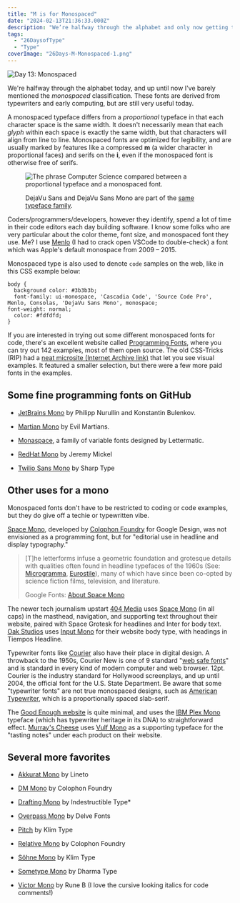 ```yaml
---
title: "M is for Monospaced"
date: "2024-02-13T21:36:33.000Z"
description: "We’re halfway through the alphabet and only now getting to coding fonts."
tags: 
  - "26DaysofType"
  - "Type"
coverImage: "26Days-M-Monospaced-1.png"
---
```


![Day 13: Monospaced](images/26Days-M-Monospaced-1-1024x576.png)

We're halfway through the alphabet today, and up until now I've barely mentioned the _monospaced_ classification. These fonts are derived from typewriters and early computing, but are still very useful today.

A monospaced typeface differs from a _proportional_ typeface in that each character space is the same width. It doesn't necessarily mean that each _glyph_ within each space is exactly the same width, but that characters will align from line to line. Monospaced fonts are optimized for legibility, and are usually marked by features like a compressed **m** (a wider character in proportional faces) and serifs on the **i**, even if the monospaced font is otherwise free of serifs.

<figure>

![The phrase Computer Science compared between a proportional typeface and a monospaced font.](images/26Days-M-Monospaced-vs-Proportional-1-1024x576.png)

<figcaption>

DejaVu Sans and DejaVu Sans Mono are part of the [same typeface family](https://dejavu-fonts.github.io/).

</figcaption>

</figure>

Coders/programmers/developers, however they identify, spend a lot of time in their code editors each day building software. I know some folks who are very particular about the color theme, font size, and monospaced font they use. Me? I use [Menlo](https://en.wikipedia.org/wiki/Menlo_(typeface)) (I had to crack open VSCode to double-check) a font which was Apple's default monospace from 2009 – 2015.

Monospaced type is also used to denote `code` samples on the web, like in this CSS example below:

```
body {
  background color: #3b3b3b;
  font-family: ui-monospace, 'Cascadia Code', 'Source Code Pro', Menlo, Consolas, 'DejaVu Sans Mono', monospace;
font-weight: normal;
  color: #fdfdfd;
}
```

If you are interested in trying out some different monospaced fonts for code, there's an excellent website called [Programming Fonts](https://www.programmingfonts.org/), where you can try out 142 examples, most of them open source. The old CSS-Tricks (RIP) had a [neat microsite (Internet Archive link)](https://web.archive.org/web/20210613024224/https://coding-fonts.css-tricks.com/) that let you see visual examples. It featured a smaller selection, but there were a few more paid fonts in the examples.

## Some fine programming fonts on GitHub

- [JetBrains Mono](https://github.com/JetBrains/JetBrainsMono/) by Philipp Nurullin and Konstantin Bulenkov.

- [Martian Mono](https://github.com/evilmartians/mono) by Evil Martians.

- [Monaspace](https://github.com/githubnext/monaspace), a family of variable fonts designed by Lettermatic.

- [RedHat Mono](https://github.com/RedHatOfficial/RedHatFont) by Jeremy Mickel

- [Twilio Sans Mono](https://github.com/twilio/twilio-sans-mono) by Sharp Type

## Other uses for a mono

Monospaced fonts don't have to be restricted to coding or code examples, but they do give off a techie or typewritten vibe.

[Space Mono](https://fonts.google.com/specimen/Space+Mono/about), developed by [Colophon Foundry](https://www.colophon-foundry.org/) for Google Design, was not envisioned as a programming font, but for "editorial use in headline and display typography."

> \[T\]he letterforms infuse a geometric foundation and grotesque details with qualities often found in headline typefaces of the 1960s (See: [Microgramma](https://en.wikipedia.org/wiki/Microgramma_(typeface)), [Eurostile](https://en.wikipedia.org/wiki/Eurostile)), many of which have since been co-opted by science fiction films, television, and literature.
> 
> Google Fonts: [About Space Mono](https://fonts.google.com/specimen/Space+Mono/about)

The newer tech journalism upstart [404 Media](https://www.404media.co/) uses [Space Mono](https://fonts.google.com/specimen/Space+Mono) (in all caps) in the masthead, navigation, and supporting text throughout their website, paired with Space Grotesk for headlines and Inter for body text. [Oak Studios](https://oak.is/) uses [Input Mono](https://input.djr.com/) for their website body type, with headings in Tiempos Headline.

Typewriter fonts like [Courier](https://en.wikipedia.org/wiki/Courier_(typeface)) also have their place in digital design. A throwback to the 1950s, Courier New is one of 9 standard "[web safe fonts](https://fonts.google.com/knowledge/glossary/system_font_web_safe_font)" and is standard in every kind of modern computer and web browser. 12pt. Courier is the industry standard for Hollywood screenplays, and up until 2004, the official font for the U.S. State Department. Be aware that some "typewriter fonts" are not true monospaced designs, such as [American Typewriter](https://en.wikipedia.org/wiki/American_Typewriter), which is a proportionally spaced slab-serif.

The [Good Enough website](https://goodenough.us/) is quite minimal, and uses the [IBM Plex Mono](https://fonts.google.com/specimen/IBM+Plex+Mono) typeface (which has typewriter heritage in its DNA) to straightforward effect. [Murray's Cheese](https://www.murrayscheese.com/) uses [Vulf Mono](https://ohnotype.co/fonts/vulf) as a supporting typeface for the "tasting notes" under each product on their website.

## Several more favorites

- [Akkurat Mono](https://lineto.com/typefaces/akkurat-mono) by Lineto

- [DM Mono](https://fonts.google.com/specimen/DM+Mono) by Colophon Foundry

- [Drafting Mono](https://indestructibletype.com/Drafting/) by Indestructible Type\*

- [Overpass Mono](https://fonts.google.com/specimen/Overpass+Mono) by Delve Fonts

- [Pitch](https://klim.co.nz/retail-fonts/pitch/) by Klim Type

- [Relative Mono](https://www.colophon-foundry.org/typefaces/relative-mono/opentype) by Colophon Foundry

- [Söhne Mono](https://klim.co.nz/retail-fonts/soehne-mono/) by Klim Type

- [Sometype Mono](https://monospacedfont.com/) by Dharma Type

- [Victor Mono](https://rubjo.github.io/victor-mono/) by Rune B (I love the cursive looking italics for code comments!)
